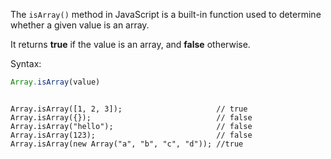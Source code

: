 The `isArray()` method in JavaScript
is a built-in function used to determine
whether a given value is an array.

It returns **true** if the value is an array,
and **false** otherwise.

Syntax:
```js
Array.isArray(value)
```

<codeblock language="javascript" type="lesson">
<code>
Array.isArray([1, 2, 3]);                     // true
Array.isArray({});                            // false
Array.isArray("hello");                       // false
Array.isArray(123);                           // false
Array.isArray(new Array("a", "b", "c", "d")); //true
</code>
</codeblock>
